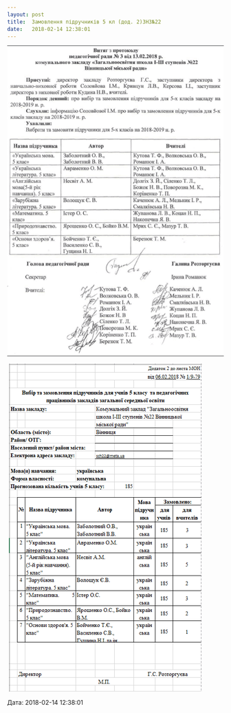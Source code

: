 ```yaml
---
layout: post
title:  Замовлення підручників 5 кл (дод. 2)ЗНЗ№22
date:   2018-02-14 12:38:01
---
```

![](/assets/tiger-1518604638.png)

 ![](/assets/tiger-1518604663.png)

  
Дата: 2018-02-14 12:38:01